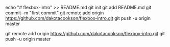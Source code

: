 echo "# flexbox-intro" >> README.md
git init
git add README.md
git commit -m "first commit"
git remote add origin https://github.com/dakotacookson/flexbox-intro.git
git push -u origin master

git remote add origin https://github.com/dakotacookson/flexbox-intro.git
git push -u origin master
